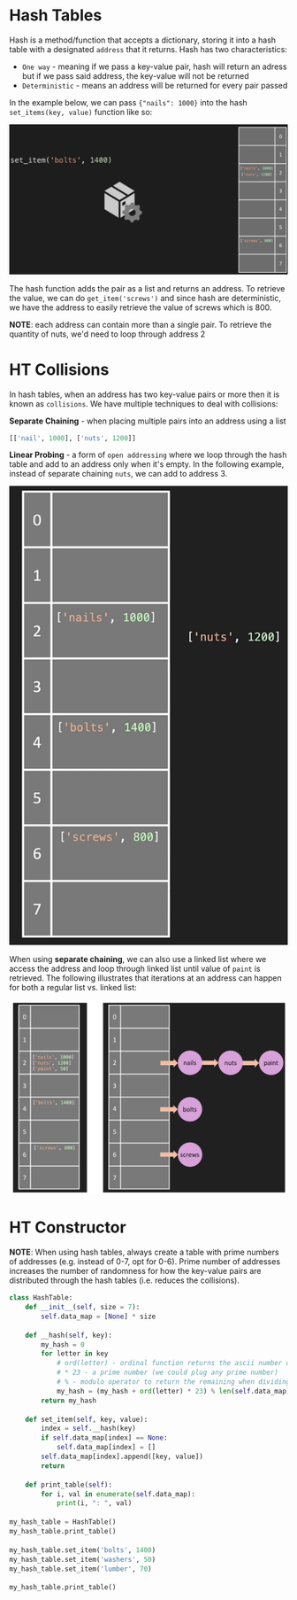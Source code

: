 # Hash Tables

Hash is a method/function that accepts a dictionary, storing it into a hash table with a designated `address` that it returns. Hash has two characteristics:

- `One way` - meaning if we pass a key-value pair, hash will return an adress but if we pass said address, the key-value will not be returned
- `Deterministic` - means an address will be returned for every pair passed

In the example below, we can pass `{"nails": 1000}` into the hash `set_items(key, value)` function like so:

![Hash Function](./hash-function.png)

The hash function adds the pair as a list and returns an address. To retrieve the value, we can do `get_item('screws')` and since hash are deterministic, we have the address to easily retrieve the value of screws which is 800.

**NOTE**: each address can contain more than a single pair. To retrieve the quantity of nuts, we'd need to loop through address 2

# HT Collisions

In hash tables, when an address has two key-value pairs or more then it is known as `collisions`. We have multiple techniques to deal with collisions:

**Separate Chaining** - when placing multiple pairs into an address using a list

```python
[['nail', 1000], ['nuts', 1200]]
```

**Linear Probing** - a form of `open addressing` where we loop through the hash table and add to an address only when it's empty. In the following example, instead of separate chaining `nuts`, we can add to address 3.

![Linear Probing](./linear-probing.png)

When using **separate chaining**, we can also use a linked list where we access the address and loop through linked list until value of `paint` is retrieved. The following illustrates that iterations at an address can happen for both a regular list vs. linked list:

![Separate Chaining List vs. Linked List](./separate-chaining.png)

# HT Constructor

**NOTE**: When using hash tables, always create a table with prime numbers of addresses (e.g. instead of 0-7, opt for 0-6). Prime number of addresses increases the number of randomness for how the key-value pairs are distributed through the hash tables (i.e. reduces the collisions).

```python
class HashTable:
    def __init__(self, size = 7):
        self.data_map = [None] * size

    def __hash(self, key):
        my_hash = 0
        for letter in key
            # ord(letter) - ordinal function returns the ascii number of a letter
            # * 23 - a prime number (we could plug any prime number)
            # % - modulo operator to return the remaining when dividing. When dividing by our size of 7, modulo will return remainders of 0-6 (our address space)
            my_hash = (my_hash + ord(letter) * 23) % len(self.data_map)
        return my_hash

    def set_item(self, key, value):
        index = self.__hash(key)
        if self.data_map[index] == None:
            self.data_map[index] = []
        self.data_map[index].append([key, value])
        return

    def print_table(self):
        for i, val in enumerate(self.data_map):
            print(i, ": ", val)

my_hash_table = HashTable()
my_hash_table.print_table()

my_hash_table.set_item('bolts', 1400)
my_hash_table.set_item('washers', 50)
my_hash_table.set_item('lumber', 70)

my_hash_table.print_table()
```
